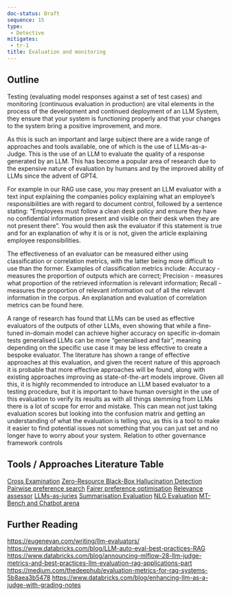 ```yaml
---
doc-status: Draft
sequence: 15
type:
 - Detective
mitigates:
 - tr-1
title: Evaluation and monitoring
---
```

## Outline
Testing (evaluating model responses against a set of test cases) and monitoring (continuous evaluation in production) are vital elements in the process of the development and continued deployment of an LLM System, they ensure that your system is functioning properly and that your changes to the system bring a positive improvement, and more. 

As this is such an important and large subject there are a wide range of approaches and tools available, one of which is the use of LLMs-as-a-Judge. This is the use of an LLM to evaluate the quality of a response generated by an LLM. This has become a popular area of research due to the expensive nature of evaluation by humans and by the improved ability of LLMs since the advent of GPT4.

For example in our RAG use case, you may present an LLM evaluator with a text input explaining the companies policy explaining what an employee’s responsibilities are with regard to document control, followed by a sentence stating: “Employees must follow a clean desk policy and ensure they have no confidential information present and visible on their desk when they are not present there”. You would then ask the evaluator if this statement is true and for an explanation of why it is or is not, given the article explaining employee responsibilities.

The effectiveness of an evaluator can be measured either using classification or correlation metrics, with the latter being more difficult to use than the former. Examples of classification metrics include: Accuracy - measures the proportion of outputs which are correct; Precision - measures what proportion of the retrieved information is relevant information; Recall - measures the proportion of relevant information out of all the relevant information in the corpus. An explanation and evaluation of correlation metrics can be found here.

A range of research has found that LLMs can be used as effective evaluators of the outputs of other LLMs, even showing that while a fine-tuned in-domain model can achieve higher accuracy on specific in-domain tests generalised LLMs can be more “generalised and fair”, meaning depending on the specific use case it may be less effective to create a bespoke evaluator. The literature has shown a range of effective approaches at this evaluation, and given the recent nature of this approach it is probable that more effective approaches will be found, along with existing approaches improving as state-of-the-art models improve. Given all this, it is highly recommended to introduce an LLM based evaluator to a testing procedure, but it is important to have human oversight in the use of this evaluation to verify its results as with all things stemming from LLMs there is a lot of scope for error and mistake. This can mean not just taking evaluation scores but looking into the confusion matrix and getting an understanding of what the evaluation is telling you, as this is a tool to make it easier to find potential issues not something that you can just set and no longer have to worry about your system. 
Relation to other governance framework controls


## Tools / Approaches Literature Table
[Cross Examination](https://arxiv.org/abs/2305.13281)
[Zero-Resource Black-Box Hallucination Detection](https://arxiv.org/abs/2303.08896#)
[Pairwise preference search](https://arxiv.org/abs/2403.16950)
[Fairer preference optimisation](https://arxiv.org/abs/2406.11370)
[Relevance assessor](https://arxiv.org/abs/2406.06519)
[LLMs-as-juries](https://arxiv.org/abs/2404.18796)
[Summarisation Evaluation](https://arxiv.org/abs/2304.02554)
[NLG Evaluation](https://arxiv.org/abs/2303.16634)
[MT-Bench and Chatbot arena](https://arxiv.org/abs/2303.16634)


## Further Reading
https://eugeneyan.com/writing/llm-evaluators/
https://www.databricks.com/blog/LLM-auto-eval-best-practices-RAG
https://www.databricks.com/blog/announcing-mlflow-28-llm-judge-metrics-and-best-practices-llm-evaluation-rag-applications-part
https://medium.com/thedeephub/evaluation-metrics-for-rag-systems-5b8aea3b5478
https://www.databricks.com/blog/enhancing-llm-as-a-judge-with-grading-notes

